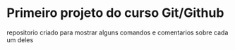# Primeiro projeto do curso Git/Github
repositorio criado para mostrar alguns comandos e comentarios sobre cada um deles
